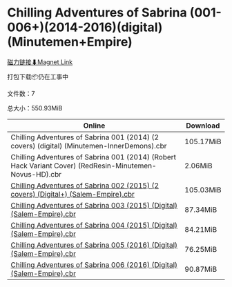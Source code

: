 # Chilling Adventures of Sabrina (001-006+)(2014-2016)(digital) (Minutemen+Empire)

[磁力链接⬇Magnet Link](magnet:?xt=urn:btih:dd09649c24f7fe84d51ef0485a98e23a709f118e&dn=Chilling%20Adventures%20of%20Sabrina%20%28001-006%2B%29%282014-2016%29%28digital%29%20%28Minutemen%2BEmpire%29)

打包下载📦仍在工事中

文件数：7

总大小：550.93MiB

Online | Download
--- | ---
Chilling Adventures of Sabrina 001 (2014) (2 covers) (digital) (Minutemen-InnerDemons).cbr | 105.17MiB
Chilling Adventures of Sabrina 001 (2014) (Robert Hack Variant Cover) (RedResin-Minutemen-Novus-HD).cbr | 2.06MiB
[Chilling Adventures of Sabrina 002 (2015) (2 covers) (Digital+) (Salem-Empire).cbr](https://github.com/alicewish/markdown/blob/master/comic/Chilling-Adventures-of-Sabrina-002-2015-2-covers-Digital-Salem-Empire-cbr.md) | 105.03MiB
[Chilling Adventures of Sabrina 003 (2015) (Digital) (Salem-Empire).cbr](https://github.com/alicewish/markdown/blob/master/comic/Chilling-Adventures-of-Sabrina-003-2015-Digital-Salem-Empire-cbr.md) | 87.34MiB
[Chilling Adventures of Sabrina 004 (2015) (Digital) (Salem-Empire).cbr](https://github.com/alicewish/markdown/blob/master/comic/Chilling-Adventures-of-Sabrina-004-2015-Digital-Salem-Empire-cbr.md) | 84.21MiB
[Chilling Adventures of Sabrina 005 (2016) (Digital) (Salem-Empire).cbr](https://github.com/alicewish/markdown/blob/master/comic/Chilling-Adventures-of-Sabrina-005-2016-Digital-Salem-Empire-cbr.md) | 76.25MiB
[Chilling Adventures of Sabrina 006 (2016) (Digital) (Salem-Empire).cbr](https://github.com/alicewish/markdown/blob/master/comic/Chilling-Adventures-of-Sabrina-006-2016-Digital-Salem-Empire-cbr.md) | 90.87MiB